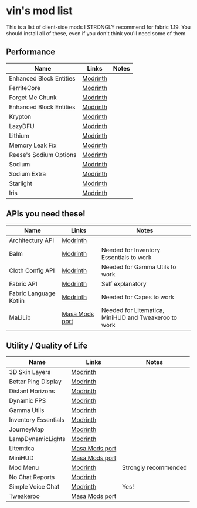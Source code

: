 # vin's mod list

This is a list of client-side mods I STRONGLY recommend for fabric 1.19. You should install all of these, even if you don't think you'll need some of them.


## Performance
|Name|Links|Notes|
|-|-|-|
|Enhanced Block Entities|[Modrinth](https://modrinth.com/mod/ebe)||
|FerriteCore|[Modrinth](https://modrinth.com/mod/ferrite-core)||
|Forget Me Chunk|[Modrinth](https://modrinth.com/mod/forgetmechunk)||
|Enhanced Block Entities|[Modrinth](https://modrinth.com/mod/ebe)||
|Krypton|[Modrinth](https://modrinth.com/mod/krypton)||
|LazyDFU|[Modrinth](https://modrinth.com/mod/lazydfu)||
|Lithium|[Modrinth](https://modrinth.com/mod/lithium)||
|Memory Leak Fix|[Modrinth](https://modrinth.com/mod/memoryleakfix)||
|Reese's Sodium Options|[Modrinth](https://modrinth.com/mod/reeses-sodium-options)||
|Sodium|[Modrinth](https://modrinth.com/mod/sodium)||
|Sodium Extra|[Modrinth](https://modrinth.com/mod/sodium-extra)||
|Starlight|[Modrinth](https://modrinth.com/mod/starlight)||
|Iris|[Modrinth](https://modrinth.com/mod/iris)||

## APIs you need these!
|Name|Links|Notes|
|-|-|-|
|Architectury API|[Modrinth](https://modrinth.com/mod/architectury-api)||
|Balm|[Modrinth](https://modrinth.com/mod/balm)|Needed for Inventory Essentials to work|
|Cloth Config API|[Modrinth](https://modrinth.com/mod/cloth-config)|Needed for Gamma Utils to work|
|Fabric API|[Modrinth](https://modrinth.com/mod/fabric-api)|Self explanatory|
|Fabric Language Kotlin|[Modrinth](https://modrinth.com/mod/fabric-language-kotlin)|Needed for Capes to work|
|MaLiLib|[Masa Mods port](https://kosma.pl/masamods/malilib-fabric-1.19-0.12.1.jar)|Needed for Litematica, MiniHUD and Tweakeroo to work|

## Utility / Quality of Life
|Name|Links|Notes|
|-|-|-|
|3D Skin Layers|[Modrinth](https://modrinth.com/mod/3dskinlayers)||
|Better Ping Display|[Modrinth](https://modrinth.com/mod/better-ping-display-fabric)||
|Distant Horizons|[Modrinth](https://modrinth.com/mod/distanthorizons)||
|Dynamic FPS|[Modrinth](https://modrinth.com/mod/dynamic-fps)||
|Gamma Utils|[Modrinth](https://modrinth.com/mod/gamma-utils)||
|Inventory Essentials|[Modrinth](https://modrinth.com/mod/inventory-essentials)||
|JourneyMap|[Modrinth](https://modrinth.com/mod/journeymap)||
|LampDynamicLights|[Modrinth](https://modrinth.com/mod/lambdynamiclights)||
|Litemtica|[Masa Mods port](https://kosma.pl/masamods/litematica-fabric-1.19-0.11.3.jar)||
|MiniHUD|[Masa Mods port](https://kosma.pl/masamods/minihud-fabric-1.19-0.22.0.jar)||
|Mod Menu|[Modrinth](https://modrinth.com/mod/modmenu)|Strongly recommended|
|No Chat Reports|[Modrinth](https://modrinth.com/mod/no-chat-reports)||
|Simple Voice Chat|[Modrinth](https://modrinth.com/mod/simple-voice-chat)|Yes!|
|Tweakeroo|[Masa Mods port](https://kosma.pl/masamods/tweakeroo-fabric-1.19-0.13.3.jar)||
